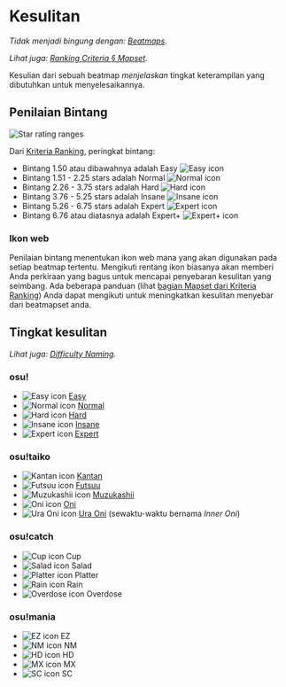 # Kesulitan

*Tidak menjadi bingung dengan: [Beatmaps](/wiki/Beatmaps).*

*Lihat juga: [Ranking Criteria § Mapset](/wiki/Ranking_Criteria/#mapset).*

Kesulian dari sebuah beatmap *menjelaskan* tingkat keterampilan yang dibutuhkan untuk menyelesaikannya.

## Penilaian Bintang

![Star rating ranges](SR_range.png "Star rating ranges")

Dari [Kriteria Ranking](/wiki/Ranking_Criteria), peringkat bintang:

- Bintang 1.50 atau dibawahnya adalah Easy ![Easy icon](/wiki/shared/diff/easy-s.png "Easy icon")
- Bintang 1.51 - 2.25 stars adalah Normal ![Normal icon](/wiki/shared/diff/normal-s.png "Normal icon")
- Bintang 2.26 - 3.75 stars adalah Hard ![Hard icon](/wiki/shared/diff/hard-s.png "Hard icon")
- Bintang 3.76 - 5.25 stars adalah Insane ![Insane icon](/wiki/shared/diff/insane-s.png "Insane icon")
- Bintang 5.26 - 6.75 stars adalah Expert ![Expert icon](/wiki/shared/diff/expert-s.png "Expert icon")
- Bintang 6.76 atau diatasnya adalah Expert+ ![Expert+ icon](/wiki/shared/diff/expertplus-s.png "Expert+ icon")

### Ikon web

Penilaian bintang menentukan ikon web mana yang akan digunakan pada setiap beatmap tertentu. Mengikuti rentang ikon biasanya akan memberi Anda perkiraan yang bagus untuk mencapai penyebaran kesulitan yang seimbang. Ada beberapa panduan (lihat [bagian Mapset dari Kriteria Ranking](/wiki/Ranking_Criteria/#mapset)) Anda dapat mengikuti untuk meningkatkan kesulitan menyebar dari beatmapset anda.

## Tingkat kesulitan

*Lihat juga: [Difficulty Naming](/wiki/Ranking_Criteria/Difficulty_Naming).*

### osu!

- ![Easy icon](/wiki/shared/diff/easy-s.png "Easy icon") [Easy](/wiki/Easy)
- ![Normal icon](/wiki/shared/diff/normal-s.png "Normal icon") [Normal](/wiki/Normal)
- ![Hard icon](/wiki/shared/diff/hard-s.png "Hard icon") [Hard](/wiki/Hard)
- ![Insane icon](/wiki/shared/diff/insane-s.png "Insane icon") [Insane](/wiki/Insane)
- ![Expert icon](/wiki/shared/diff/expert-s.png "Expert icon") [Expert](/wiki/Expert)

### osu!taiko

- ![Kantan icon](/wiki/shared/diff/easy-t.png "Kantan icon") [Kantan](/wiki/Kantan)
- ![Futsuu icon](/wiki/shared/diff/normal-t.png "Futsuu icon") [Futsuu](/wiki/Futsuu)
- ![Muzukashii icon](/wiki/shared/diff/hard-t.png "Muzukashii icon") [Muzukashii](/wiki/Muzukashii)
- ![Oni icon](/wiki/shared/diff/insane-t.png "Oni icon") [Oni](/wiki/Oni)
- ![Ura Oni icon](/wiki/shared/diff/expert-t.png "Ura Oni icon") [Ura Oni](/wiki/Ura_Oni) (sewaktu-waktu bernama _Inner Oni_)

### osu!catch

- ![Cup icon](/wiki/shared/diff/easy-c.png "Cup icon") Cup
- ![Salad icon](/wiki/shared/diff/normal-c.png "Salad icon") Salad
- ![Platter icon](/wiki/shared/diff/hard-c.png "Platter icon") Platter
- ![Rain icon](/wiki/shared/diff/insane-c.png "Rain icon") Rain
- ![Overdose icon](/wiki/shared/diff/expert-c.png "Overdose icon") Overdose

### osu!mania

- ![EZ icon](/wiki/shared/diff/easy-m.png "EZ icon") EZ
- ![NM icon](/wiki/shared/diff/normal-m.png "NM icon") NM
- ![HD icon](/wiki/shared/diff/hard-m.png "HD icon") HD
- ![MX icon](/wiki/shared/diff/insane-m.png "MX icon") MX
- ![SC icon](/wiki/shared/diff/expert-m.png "SC icon") SC
